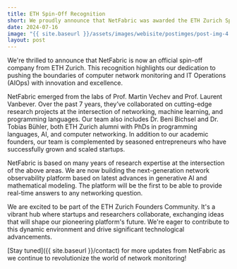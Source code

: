 ```yaml
---
title: ETH Spin-Off Recognition
short: We proudly announce that NetFabric was awarded the ETH Zurich Spin-Off label, a new milestone in our journey.
date: 2024-07-16
image: "{{ site.baseurl }}/assets/images/webisite/postimges/post-img-4.jpeg"
layout: post
---
```



We're thrilled to announce that NetFabric is now an official spin-off company from ETH Zurich. This recognition highlights our dedication to pushing the boundaries of computer network monitoring and IT Operations (AIOps) with innovation and excellence.

NetFabric emerged from the labs of Prof. Martin Vechev and Prof. Laurent Vanbever. Over the past 7 years, they’ve collaborated on cutting-edge research projects at the intersection of networking, machine learning, and programming languages. Our team also includes Dr. Beni Bichsel and Dr. Tobias Bühler, both ETH Zurich alumni with PhDs in programming languages, AI, and computer networking. In addition to our academic founders, our team is complemented by seasoned entrepreneurs who have successfully grown and scaled startups.

NetFabric is based on many years of research expertise at the intersection of the above areas. We are now building the next-generation network observability platform based on latest advances in generative AI and mathematical modeling. The platform will be the first to be able to provide real-time answers to any networking question.

We are excited to be part of the ETH Zurich Founders Community. It's a vibrant hub where startups and researchers collaborate, exchanging ideas that will shape our pioneering platform's future. We're eager to contribute to this dynamic environment and drive significant technological advancements.

[Stay tuned]({{ site.baseurl }}/contact) for more updates from NetFabric as we continue to revolutionize the world of network monitoring!
